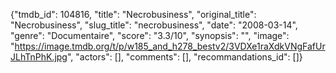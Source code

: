 {"tmdb_id": 104816, "title": "Necrobusiness", "original_title": "Necrobusiness", "slug_title": "necrobusiness", "date": "2008-03-14", "genre": "Documentaire", "score": "3.3/10", "synopsis": "", "image": "https://image.tmdb.org/t/p/w185_and_h278_bestv2/3VDXe1raXdkVNgFafUrJLhTnPhK.jpg", "actors": [], "comments": [], "recommandations_id": []}
